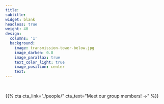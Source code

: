 ```yaml
---
title:
subtitle:
widget: blank
headless: true
weight: 40
design:
  columns: '1'
  background:
    image: transmission-tower-below.jpg
    image_darken: 0.8
    image_parallax: true
    text_color_light: true
    image_position: center
    text:
---
```

<br>

{{% cta cta_link="./people/" cta_text="Meet our group members! →" %}}
<br>

<style>
  /* #content { width: 300px; height: 300px; border: 1px solid black; position: relative; } */
  .topright { position: absolute; top: 5px; right: 5px; text-align: right; }
  .bottomright { position: absolute; bottom: -100px; right: 0px; text-align: right; font-size: x-small; }
</style>
  <div class="bottomright">Image © Anders Lagerås / CC BY-SA 3.0</div>
</div>

